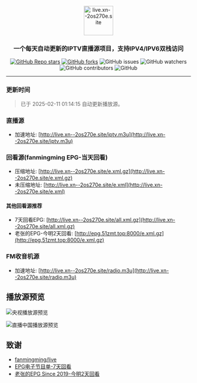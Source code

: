 <p align="center"><img alt="live.xn--2os270e.site" src="http://live.xn--2os270e.site/logo.png" height="80"></p>
<h3 align="center">一个每天自动更新的IPTV直播源项目，支持IPV4/IPV6双栈访问</h3>


<p align="center">
  <a href="https://github.com/skey521/iptv/" target="_blank"><img alt="GitHub Repo stars" src="https://img.shields.io/github/stars/skey521/iptv"></a>
  <a href="https://github.com/skey521/iptv/fork" target="_blank"><img alt="GitHub forks" src="https://img.shields.io/github/forks/skey521/iptv"></a>
  <img alt="GitHub issues" src="https://img.shields.io/github/issues/skey521/iptv">
  <img alt="GitHub watchers" src="https://img.shields.io/github/watchers/skey521/iptv">
  <img alt="GitHub contributors" src="https://img.shields.io/github/contributors/skey521/iptv">
  <img alt="GitHub" src="https://img.shields.io/github/license/skey521/iptv">
</p>


---
### 更新时间
> 已于 2025-02-11 01:14:15 自动更新播放源。



### 直播源

  - 加速地址: [http://live.xn--2os270e.site/iptv.m3u](http://live.xn--2os270e.site/iptv.m3u)

### 回看源(fanmingming EPG-当天回看)
  - 压缩地址: [http://live.xn--2os270e.site/e.xml.gz](http://live.xn--2os270e.site/e.xml.gz)
  - 未压缩地址: [http://live.xn--2os270e.site/e.xml](http://live.xn--2os270e.site/e.xml)

#### 其他回看源推荐
  - 7天回看EPG: [http://live.xn--2os270e.site/all.xml.gz](http://live.xn--2os270e.site/all.xml.gz)
  - 老张的EPG-今明2天回看: [http://epg.51zmt.top:8000/e.xml.gz](http://epg.51zmt.top:8000/e.xml.gz)

### FM收音机源
  - 加速地址: [http://live.xn--2os270e.site/radio.m3u](http://live.xn--2os270e.site/radio.m3u)

## 播放源预览
![央视播放源预览](https://github.com/user-attachments/assets/1acbf06e-982a-4b6d-bfbd-200affb32821)

![直播中国播放源预览](https://github.com/user-attachments/assets/32f4ab3d-0ad9-4b34-ad64-4b16092f6dda)

## 致谢
- [fanmingming/live](https://github.com/fanmingming/live)
- [EPG电子节目单-7天回看](https://e.erw.cc/)
- [老张的EPG Since 2019-今明2天回看](http://epg.51zmt.top:8000/)
